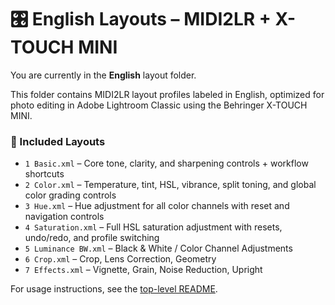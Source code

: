 # 🎛️ English Layouts – MIDI2LR + X-TOUCH MINI

You are currently in the **English** layout folder.

This folder contains MIDI2LR layout profiles labeled in English, optimized for photo editing in Adobe Lightroom Classic using the Behringer X-TOUCH MINI.

### 📄 Included Layouts
- `1 Basic.xml` – Core tone, clarity, and sharpening controls + workflow shortcuts
- `2 Color.xml` – Temperature, tint, HSL, vibrance, split toning, and global color grading controls
- `3 Hue.xml` – Hue adjustment for all color channels with reset and navigation controls
- `4 Saturation.xml` – Full HSL saturation adjustment with resets, undo/redo, and profile switching
- `5 Luminance BW.xml` – Black & White / Color Channel Adjustments
- `6 Crop.xml` – Crop, Lens Correction, Geometry
- `7 Effects.xml` – Vignette, Grain, Noise Reduction, Upright

For usage instructions, see the [top-level README](../README.md).
